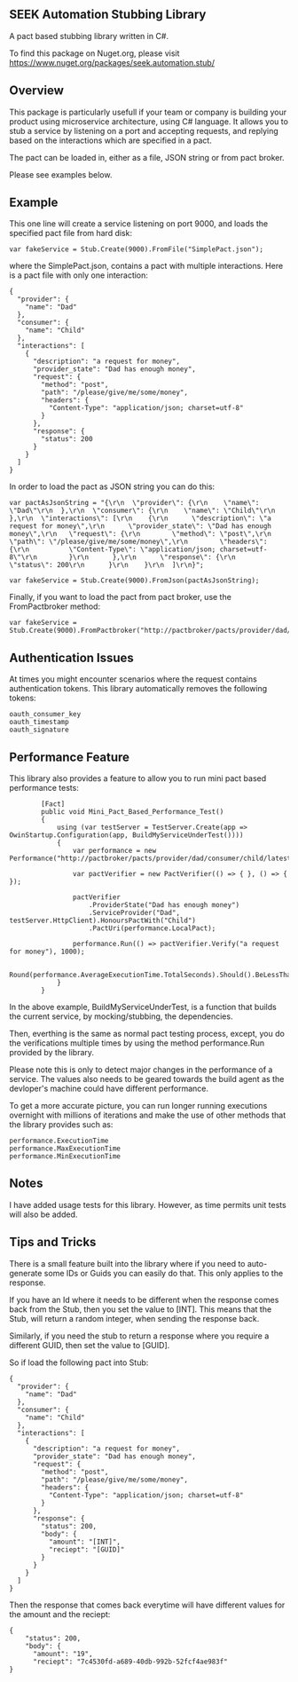 ## SEEK Automation Stubbing Library

A pact based stubbing library written in C#.

To find this package on Nuget.org, please visit https://www.nuget.org/packages/seek.automation.stub/

## Overview

This package is particularly usefull if your team or company is building your product using microservice architecture, using C# language.
It allows you to stub a service by listening on a port and accepting requests, and replying based on the interactions which are specified
in a pact.

The pact can be loaded in, either as a file, JSON string or from pact broker.

Please see examples below.

## Example

This one line will create a service listening on port 9000, and loads the specified pact file from hard disk:

```var fakeService = Stub.Create(9000).FromFile("SimplePact.json");```

where the SimplePact.json, contains a pact with multiple interactions. Here is a pact file with only one interaction:

```
{
  "provider": {
    "name": "Dad"
  },
  "consumer": {
    "name": "Child"
  },
  "interactions": [
    {
      "description": "a request for money",
      "provider_state": "Dad has enough money",
      "request": {
        "method": "post",
        "path": "/please/give/me/some/money",
        "headers": {
          "Content-Type": "application/json; charset=utf-8"
        }
      },
      "response": {
        "status": 200
      }
    }
  ]
}
```

In order to load the pact as JSON string you can do this:

```
var pactAsJsonString = "{\r\n  \"provider\": {\r\n    \"name\": \"Dad\"\r\n  },\r\n  \"consumer\": {\r\n    \"name\": \"Child\"\r\n  },\r\n  \"interactions\": [\r\n    {\r\n      \"description\": \"a request for money\",\r\n      \"provider_state\": \"Dad has enough money\",\r\n   \"request\": {\r\n        \"method\": \"post\",\r\n        \"path\": \"/please/give/me/some/money\",\r\n        \"headers\": {\r\n          \"Content-Type\": \"application/json; charset=utf-8\"\r\n        }\r\n      },\r\n      \"response\": {\r\n        \"status\": 200\r\n      }\r\n    }\r\n  ]\r\n}";

var fakeService = Stub.Create(9000).FromJson(pactAsJsonString);
```

Finally, if you want to load the pact from pact broker, use the FromPactbroker method:

```
var fakeService = Stub.Create(9000).FromPactbroker("http://pactbroker/pacts/provider/dad/consumer/child/latest");
```

## Authentication Issues
At times you might encounter scenarios where the request contains authentication tokens. This library automatically
removes the following tokens:

```
oauth_consumer_key
oauth_timestamp
oauth_signature
```

## Performance Feature
This library also provides a feature to allow you to run mini pact based performance tests:

```
        [Fact]
        public void Mini_Pact_Based_Performance_Test()
        {
            using (var testServer = TestServer.Create(app => OwinStartup.Configuration(app, BuildMyServiceUnderTest())))
            {
                var performance = new Performance("http://pactbroker/pacts/provider/dad/consumer/child/latest");

                var pactVerifier = new PactVerifier(() => { }, () => { });

                pactVerifier
                    .ProviderState("Dad has enough money")
                    .ServiceProvider("Dad", testServer.HttpClient).HonoursPactWith("Child")
                    .PactUri(performance.LocalPact);

                performance.Run(() => pactVerifier.Verify("a request for money"), 1000);

                Round(performance.AverageExecutionTime.TotalSeconds).Should().BeLessThan(0.005);
            }
        }
```
In the above example, BuildMyServiceUnderTest, is a function that builds the current service, by mocking/stubbing, the dependencies.

Then, everthing is the same as normal pact testing process, except, you do the verifications multiple times by using the
method performance.Run provided by the library.

Please note this is only to detect major changes in the performance of a service. The values also needs to be geared towards the build agent as the devloper's machine could have different performance.

To get a more accurate picture, you can run longer running executions overnight with millions of iterations and make the use
of other methods that the library provides such as:

```
performance.ExecutionTime
performance.MaxExecutionTime
performance.MinExecutionTime
```

## Notes

I have added usage tests for this library. However, as time permits unit tests will also be added.

## Tips and Tricks

There is a small feature built into the library where if you need to auto-generate some IDs or Guids you can easily do
that. This only applies to the response.

If you have an Id where it needs to be different when the response comes back from the Stub, then you set the value to [INT]. This means that the Stub, will return a random integer, when sending the response back.

Similarly, if you need the stub to return a response where you require a different GUID, then set the value to [GUID].

So if load the following pact into Stub:

```
{
  "provider": {
    "name": "Dad"
  },
  "consumer": {
    "name": "Child"
  },
  "interactions": [
    {
      "description": "a request for money",
      "provider_state": "Dad has enough money",
      "request": {
        "method": "post",
        "path": "/please/give/me/some/money",
        "headers": {
          "Content-Type": "application/json; charset=utf-8"
        }
      },
      "response": {
        "status": 200,
        "body": {
          "amount": "[INT]",
          "reciept": "[GUID]"
        }
      }
    }
  ]
}
```

Then the response that comes back everytime will have different values for the amount and the reciept:
```
{
    "status": 200,
    "body": {
      "amount": "19",
      "reciept": "7c4530fd-a689-40db-992b-52fcf4ae983f"
}
```














